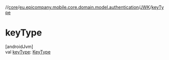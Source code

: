 //[core](../../../index.md)/[eu.epicompany.mobile.core.domain.model.authentication](../index.md)/[JWK](index.md)/[keyType](key-type.md)

# keyType

[androidJvm]\
val [keyType](key-type.md): [KeyType](../../eu.epicompany.mobile.core.domain.jose/-key-type/index.md)
